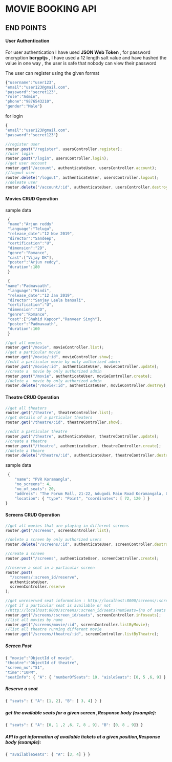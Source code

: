 # MOVIE BOOKING API

## END POINTS

#### User Authentication

For user authentication I have used **JSON Web Token** , for password encryption **bcryptjs** , I have used a 12 length salt value and have hashed the value in one way , the user is safe that nobody can view their password<br/>

The user can register using the given format<br/>

```javascript
{"username":"user123",
"email":"user123@gmail.com",
"password":"secret123",
"role":"Admin",
"phone":"9876543210",
"gender":"Male"}
```

for login<br/>

```javascript
{
"email":"user123@gmail.com",
"password":"secret123"}
```

```javascript
//register user
router.post("/register", usersController.register);
//user login
router.post("/login", usersController.login);
//get user account
router.get("/account", authenticateUser, usersController.account);
//logout user
router.delete("/logout", authenticateUser, usersController.logout);
//deleate user
router.delete("/account/:id", authenticateUser, usersController.destroy);
```

#### Movies CRUD Operation

sample data<br/>

```javascript
 {
 "name":"Arjun reddy"
 "language":"Telugu",
 "release_date":"12 Nov 2019",
 "director":"Sandeep",
 "certification":"U",
 "dimension":"2D",
 "genre":"Romance",
 "cast":["Vijay DK"],
 "poster":"Arjun reddy",
 "duration":180
 }

 {
"name":"Padmavaath",
 "language":"Hindi",
 "release_date":"12 Jan 2019",
 "director":"Sanjay Leela bansali",
 "certification":"U",
 "dimension":"2D",
 "genre":"Romance",
 "cast":["Shahid Kapoor","Ranveer Singh"],
 "poster":"Padmavaath",
 "duration":160
 }

```

```javascript
//get all movies
router.get("/movie", movieController.list);
//get a particular movie
router.get("/movie/:id", movieController.show);
//edit a particular movie by only authorized admin
router.put("/movie/:id", authenticateUser, movieController.update);
//create a  movie by only authorized admin
router.post("/movie", authenticateUser, movieController.create);
//delete a  movie by only authorized admin
router.delete("/movie/:id", authenticateUser, movieController.destroy);
```

#### Theatre CRUD Operation

```javascript
//get all theaters
router.get("/theatre", theatreController.list);
//get details of a particular theaters
router.get("/theatre/:id", theatreController.show);

//edit a particular theatre
router.put("/theatre", authenticateUser, theatreController.update);
//create a theatre
router.post("/theatre", authenticateUser, theatreController.create);
//delete a theare
router.delete("/theatre/:id", authenticateUser, theatreController.destroy);
```

sample data

```javascript
 {
    "name": "PVR Koramangla",
    "no_screens": 4,
    "no_of_seats": 20,
    "address": "The Forum Mall, 21-22, Adugodi Main Road Koramangala, Chikku Lakshmaiah Layout, Adugodi, Bengaluru, Karnataka 560095",
    "location": { "type": "Point", "coordinates": [ 72, 120 ] }
}
```

#### Screens CRUD Operation

```javascript
//get all movies that are playing in different screens
router.get("/screens", screenController.list);

//delete a screen by only authorized users
router.delete("/screens/:id", authenticateUser, screenController.destroy);

//create a screen
router.post("/screens", authenticateUser, screenController.create);

//reserve a seat in a particular screen
router.post(
  "/screens/:screen_id/reserve",
  authenticateUser,
  screenController.reserve
);

//get unreserved seat information : http://localhost:8000/screens/:screen_id/seats?status=unreserved
//get if a particular seat is available or not
//http://localhost:8000/screens/:screen_id/seats?numSeats={no of seats needed}&choice= {row alphabet}
router.get("/screens/:screen_id/seats", screenController.infoseats);
//list all movies by name
router.get("/screens/movie/:id", screenController.listByMovie);
//list all theatre running different movie
router.get("/screens/theatre/:id", screenController.listByTheatre);
```

##### Screen Post

```javascript
{ "movie":"ObjectId of movie",
"theatre":"ObjectId of theatre",
"screen_no":"S1",
"time":"10PM",
"seatInfo": { "A": { "numberOfSeats": 10, "aisleSeats": [0, 5 ,6, 9] }, "B": { "numberOfSeats": 15, "aisleSeats": [0, 5 ,6, 9] }, "C": { "numberOfSeats": 20, "aisleSeats": [0, 5 ,6, 9] } } }
```

##### Reserve a seat

```javascript
{ "seats": { "A": [1, 2], "B": [ 3, 4] } }
```


##### get the available seats for a given screen ,Response body (example):

```javascript
{ "seats": { "A": [0, 1 ,2 ,6, 7, 8 , 9], "B": [0, 8 , 9]} }
```


##### API to get information of available tickets at a given position,Response body (example):

```javascript
{ "availableSeats": { "A": [3, 4] } }
```